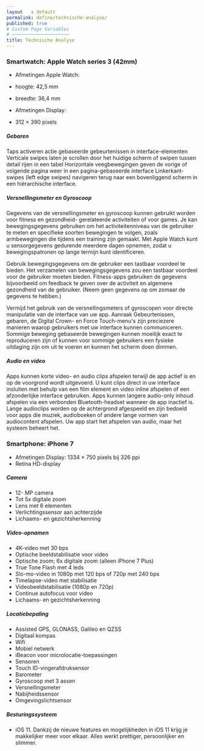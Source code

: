 ```yaml
---
layout   : default
permalink: define/technische-analyse/
published: true
# Custom Page Variables
# ─────────────────────
title: Technische Analyse
---
```

### Smartwatch: Apple Watch series 3 (42mm)
- Afmetingen Apple Watch:
- hoogte: 42,5 mm
- breedte: 36,4 mm


- Afmetingen Display:
- 312 × 390 pixels


##### Gebaren
Taps activeren actie gebaseerde gebeurtenissen in interface-elementen
Verticale swipes laten je scrollen door het huidige scherm of swipen tussen detail rijen in een tabel
Horizontale veegbewegingen geven de vorige of volgende pagina weer in een pagina-gebaseerde interface
Linkerkant-swipes (left edge swipes) navigeren terug naar een bovenliggend scherm in een hiërarchische interface.


##### Versnellingsmeter en Gyroscoop
Gegevens van de versnellingsmeter en gyroscoop kunnen gebruikt worden voor fitness en gezondheid- gerelateerde activiteiten of voor games. Je kan bewegingsgegevens gebruiken om het activiteitenniveau van de gebruiker te meten en specifieke soorten bewegingen te volgen, zoals armbewegingen die tijdens een training zijn gemaakt. Met Apple Watch kunt u sensorgegevens gedurende meerdere dagen opnemen, zodat u bewegingspatronen op lange termijn kunt identificeren.


Gebruik bewegingsgegevens om de gebruiker een tastbaar voordeel te bieden. Het verzamelen van bewegingsgegevens zou een tastbaar voordeel voor de gebruiker moeten bieden. Fitness-apps gebruiken de gegevens bijvoorbeeld om feedback te geven over de activiteit en algemene gezondheid van de gebruiker. (Neem geen gegevens op om zomaar de gegevens te hebben.)


Vermijd het gebruik van de versnellingsmeters of gyroscopen voor directe manipulatie van de interface van uw app. Aanraak Gebeurtenissen, gebaren, de Digital Crown- en Force Touch-menu's zijn preciezere manieren waarop gebruikers met uw interface kunnen communiceren. Sommige beweging gebaseerde bewegingen kunnen moeilijk exact te reproduceren zijn of kunnen voor sommige gebruikers een fysieke uitdaging zijn om uit te voeren en kunnen het scherm doen dimmen.

##### Audio en video
Apps kunnen korte video- en audio clips afspelen terwijl de app actief is en op de voorgrond wordt uitgevoerd. U kunt clips direct in uw interface insluiten met behulp van een film element en video inline afspelen of een afzonderlijke interface gebruiken.
Apps kunnen langere audio-only inhoud afspelen via een verbonden Bluetooth-headset wanneer de app inactief is. Lange audioclips worden op de achtergrond afgespeeld en zijn bedoeld voor apps die muziek, audioboeken of andere lange vormen van audiocontent afspelen. 
Uw app start het afspelen van audio, maar het systeem beheert het.

### Smartphone: iPhone 7
- Afmetingen Display: 1334 × 750 pixels bij 326 ppi
- Retina HD-display
##### Camera
- 12- MP camera
- Tot 5x digitale zoom
- Lens met 6 elementen
- Verlichtingssensor aan achterzijde
- Lichaams- en gezichtsherkenning
##### Video-opnamen
- 4K-video met 30 bps
- Optische beeldstabilisatie voor video
- Optische zoom; 6x digitale zoom (alleen iPhone 7 Plus)
- True Tone Flash met 4 leds
- Slo-mo-video in 1080p met 120 bps of 720p met 240 bps
- Timelapse-video met stabilisatie
- Videobeeldstabilisatie (1080p en 720p)
- Continue autofocus voor video
- Lichaams‑ en gezichtsherkenning
##### Locatiebepaling
- Assisted GPS, GLONASS, Galileo en QZSS
- Digitaal kompas
- Wifi
- Mobiel netwerk
- iBeacon voor microlocatie-toepassingen
- Sensoren
- Touch ID-vingerafdruksensor
- Barometer
- Gyroscoop met 3 assen
- Versnellingsmeter
- Nabijheidssensor
- Omgevingslichtsensor
##### Besturingssysteem
- iOS 11.
 Dankzij de nieuwe features en mogelijkheden in iOS 11 krijg je makkelijker meer voor elkaar. Alles werkt prettiger, persoonlijker en slimmer.
